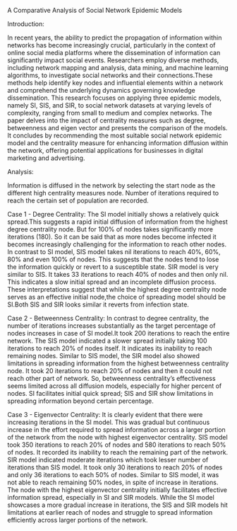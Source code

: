 A Comparative Analysis of Social Network Epidemic Models


Introduction:

In recent years, the ability to predict the propagation of information within networks has become increasingly crucial,
particularly in the context of online social media platforms where the dissemination of information can significantly impact social
events. Researchers employ diverse methods, including network mapping and analysis, data mining, and machine learning algorithms, 
to investigate social networks and their connections.These methods help identify key nodes and influential elements
within a network and comprehend the underlying dynamics governing knowledge dissemination. This research focuses on
applying three epidemic models, namely SI, SIS, and SIR, to social network datasets at varying levels of complexity, ranging from small to medium and complex networks. The paper
delves into the impact of centrality measures such as degree, betweenness and eigen vector and presents the comparison of
the models. It concludes by recommending the most suitable social network epidemic model and the centrality measure for
enhancing information diffusion within the network, offering potential applications for businesses in digital marketing and
advertising.

Analysis:

Information is diffused in the network by selecting the start node as the different high centrality measures node. Number
of iterations required to reach the certain set of population are recorded.


Case 1 - Degree Centrality: The SI model initially shows a relatively quick spread.This suggests a rapid initial diffusion
of information from the highest degree centrality node. But for 100% of nodes takes significantly more iterations (180). So it
can be said that as more nodes become infected it becomes increasingly challenging for the information to reach other
nodes. In contrast to SI model, SIS model takes nil iterations to reach 40%, 60%, 80% and even 100% of nodes. This suggests
that the nodes tend to lose the information quickly or revert to a susceptible state. SIR model is very similar to SIS. It
takes 33 iterations to reach 40% of nodes and then only nil. This indicates a slow initial spread and an incomplete diffusion
process. These interpretations suggest that while the highest degree centrality node serves as an effective initial node,the
choice of spreading model should be SI.Both SIS and SIR looks similar it reverts from infection state.

Case 2 - Betweenness Centrality: In contrast to degree centrality, the number of iterations increases substantially as
the target percentage of nodes increases in case of SI model.It took 200 iterations to reach the entire network. The SIS
model indicated a slower spread initially taking 100 iterations to reach 20% of nodes itself. It indicates its inability to reach
remaining nodes. Similar to SIS model, the SIR model also showed limitations in spreading information from the highest
betweenness centrality node. It took 20 iterations to reach 20% of nodes and then it could not reach other part of network. So,
betweenness centrality’s effectiveness seems limited across all diffusion models, especially for higher percent of nodes. SI
facilitates initial quick spread; SIS and SIR show limitations in spreading information beyond certain percentage.

Case 3 - Eigenvector Centrality: It is clearly evident that there were increasing iterations in the SI model. This was
gradual but continuous increase in the effort required to spread information across a larger portion of the network from the
node with highest eigenvector centrality. SIS model took 350 iterations to reach 20% of nodes and 580 iterations to reach
50% of nodes. It recorded its inability to reach the remaining part of the network. SIR model indicated moderate iterations
which took lesser number of iterations than SIS model. It took only 30 iterations to reach 20% of nodes and only 36
iterations to each 50% of nodes. Similar to SIS model, it was not able to reach remaining 50% nodes, in spite of increase
in iterations. The node with the highest eigenvector centrality initially facilitates effective information spread, especially in
SI and SIR models. While the SI model showcases a more gradual increase in iterations, the SIS and SIR models hit
limitations at earlier reach of nodes and struggle to spread information efficiently across larger portions of the network.


